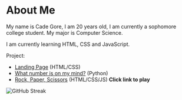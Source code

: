 # About Me

My name is Cade Gore, I am 20 years old, I am currently a sophomore college student. My major is Computer Science.

I am currently learning HTML, CSS and JavaScript.

Project:
  - [Landing Page](https://cadegore.github.io/Landing-Page) (HTML/CSS)
  - [What number is on my mind?](https://replit.com/@Carter028/What-number-is-on-my-mind) (Python)
  - [Rock, Paper, Scissors](https://cadegore.github.io/Rock-Paper-Scissors-Game) (HTML/CSS/JS) **Click link to play**

![GitHub Streak](https://github-readme-streak-stats.herokuapp.com?user=cadegore&count_private=true&theme=github-dark&date_format=M%20j%5B%2C%20Y%5D)
